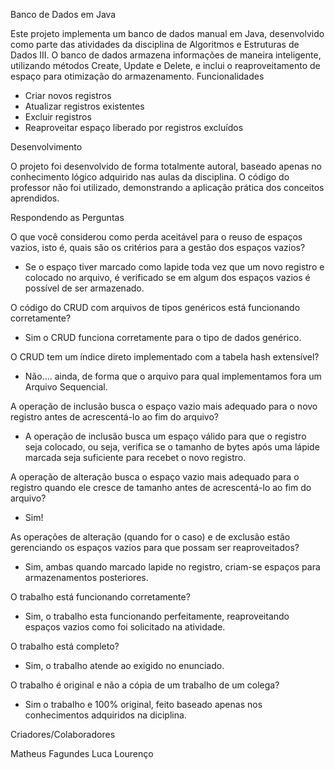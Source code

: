 Banco de Dados em Java

Este projeto implementa um banco de dados manual em Java, desenvolvido como parte das atividades da disciplina de Algoritmos e Estruturas de Dados III. O banco de dados armazena informações de maneira inteligente, utilizando métodos Create, Update e Delete, e inclui o reaproveitamento de espaço para otimização do armazenamento.
Funcionalidades

-    Criar novos registros
-    Atualizar registros existentes
-    Excluir registros
-    Reaproveitar espaço liberado por registros excluídos

Desenvolvimento

O projeto foi desenvolvido de forma totalmente autoral, baseado apenas no conhecimento lógico adquirido nas aulas da disciplina. O código do professor não foi utilizado, demonstrando a aplicação prática dos conceitos aprendidos.

Respondendo as Perguntas

O que você considerou como perda aceitável para o reuso de espaços vazios, isto é, quais são os critérios para a gestão dos espaços vazios?
  - Se o espaço tiver marcado como lapide toda vez que um novo registro e colocado no arquivo, é verificado se em algum dos espaços vazios é possível de ser armazenado.

O código do CRUD com arquivos de tipos genéricos está funcionando corretamente?
  - Sim o CRUD funciona corretamente para o tipo de dados genérico.

O CRUD tem um índice direto implementado com a tabela hash extensível?
  - Não.... ainda, de forma que o arquivo para qual implementamos fora um Arquivo Sequencial.

A operação de inclusão busca o espaço vazio mais adequado para o novo registro antes de acrescentá-lo ao fim do arquivo?
  - A operação de inclusão busca um espaço válido para que o registro seja colocado, ou seja, verifica se o tamanho de bytes após uma lápide marcada seja suficiente para recebet o novo registro.

A operação de alteração busca o espaço vazio mais adequado para o registro quando ele cresce de tamanho antes de acrescentá-lo ao fim do arquivo?
  - Sim!

As operações de alteração (quando for o caso) e de exclusão estão gerenciando os espaços vazios para que possam ser reaproveitados?
  - Sim, ambas quando marcado lapide no registro, criam-se espaços para armazenamentos posteriores.

O trabalho está funcionando corretamente?
  - Sim, o trabalho esta funcionando perfeitamente, reaproveitando espaços vazios como foi solicitado na atividade.
  
O trabalho está completo?
  - Sim, o trabalho atende ao exigido no enunciado.
  
O trabalho é original e não a cópia de um trabalho de um colega?
  - Sim o trabalho e 100% original, feito baseado apenas nos conhecimentos adquiridos na diciplina.

Criadores/Colaboradores

Matheus Fagundes
Luca Lourenço
